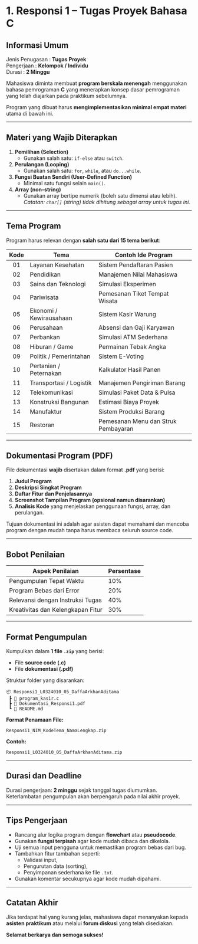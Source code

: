 # 1. Responsi 1 – Tugas Proyek Bahasa C

## Informasi Umum

Jenis Penugasan : **Tugas Proyek**  
Pengerjaan : **Kelompok / Individu**  
Durasi : **2 Minggu**

Mahasiswa diminta membuat **program berskala menengah** menggunakan bahasa pemrograman **C** yang menerapkan konsep dasar pemrograman yang telah diajarkan pada praktikum sebelumnya.

Program yang dibuat harus **mengimplementasikan minimal empat materi** utama di bawah ini.

---

## Materi yang Wajib Diterapkan

1. **Pemilihan (Selection)**  
   - Gunakan salah satu: `if-else` atau `switch`.
2. **Perulangan (Looping)**  
   - Gunakan salah satu: `for`, `while`, atau `do...while`.
3. **Fungsi Buatan Sendiri (User-Defined Function)**  
   - Minimal satu fungsi selain `main()`.
4. **Array (non-string)**  
   - Gunakan array bertipe numerik (boleh satu dimensi atau lebih).  
     *Catatan: `char[]` (string) tidak dihitung sebagai array untuk tugas ini.*

---

## Tema Program

Program harus relevan dengan **salah satu dari 15 tema berikut**:

| Kode | Tema | Contoh Ide Program |
|:----:|------|--------------------|
| 01 | Layanan Kesehatan | Sistem Pendaftaran Pasien |
| 02 | Pendidikan | Manajemen Nilai Mahasiswa |
| 03 | Sains dan Teknologi | Simulasi Eksperimen |
| 04 | Pariwisata | Pemesanan Tiket Tempat Wisata |
| 05 | Ekonomi / Kewirausahaan | Sistem Kasir Warung |
| 06 | Perusahaan | Absensi dan Gaji Karyawan |
| 07 | Perbankan | Simulasi ATM Sederhana |
| 08 | Hiburan / Game | Permainan Tebak Angka |
| 09 | Politik / Pemerintahan | Sistem E-Voting |
| 10 | Pertanian / Peternakan | Kalkulator Hasil Panen |
| 11 | Transportasi / Logistik | Manajemen Pengiriman Barang |
| 12 | Telekomunikasi | Simulasi Paket Data & Pulsa |
| 13 | Konstruksi Bangunan | Estimasi Biaya Proyek |
| 14 | Manufaktur | Sistem Produksi Barang |
| 15 | Restoran | Pemesanan Menu dan Struk Pembayaran |

---

## Dokumentasi Program (PDF)

File dokumentasi **wajib** disertakan dalam format **.pdf** yang berisi:

1. **Judul Program**
2. **Deskripsi Singkat Program**
3. **Daftar Fitur dan Penjelasannya**
4. **Screenshot Tampilan Program (opsional namun disarankan)**
5. **Analisis Kode** yang menjelaskan penggunaan fungsi, array, dan perulangan.

Tujuan dokumentasi ini adalah agar asisten dapat memahami dan mencoba program dengan mudah tanpa harus membaca seluruh source code.

---

## Bobot Penilaian

| Aspek Penilaian | Persentase |
|-----------------|-------------|
| Pengumpulan Tepat Waktu | 10% |
| Program Bebas dari Error | 20% |
| Relevansi dengan Instruksi Tugas | 40% |
| Kreativitas dan Kelengkapan Fitur | 30% |

---

## Format Pengumpulan

Kumpulkan dalam **1 file `.zip`** yang berisi:

- File **source code (.c)**
- File **dokumentasi (.pdf)**

Struktur folder yang disarankan:

```
📦 Responsi1_L0324010_05_DaffaArkhanAditama
 ┣ 📜 program_kasir.c
 ┣ 📄 Dokumentasi_Responsi1.pdf
 ┗ 📜 README.md
```

**Format Penamaan File:**
```
Responsi1_NIM_KodeTema_NamaLengkap.zip
```
**Contoh:**
```
Responsi1_L0324010_05_DaffaArkhanAditama.zip
```

---

## Durasi dan Deadline

Durasi pengerjaan: **2 minggu** sejak tanggal tugas diumumkan.  
Keterlambatan pengumpulan akan berpengaruh pada nilai akhir proyek.

---

## Tips Pengerjaan

- Rancang alur logika program dengan **flowchart** atau **pseudocode**.  
- Gunakan **fungsi terpisah** agar kode mudah dibaca dan dikelola.  
- Uji semua input pengguna untuk memastikan program bebas dari bug.  
- Tambahkan fitur tambahan seperti:
  - Validasi input,
  - Pengurutan data (sorting),
  - Penyimpanan sederhana ke file `.txt`.
- Gunakan komentar secukupnya agar kode mudah dipahami.

---

## Catatan Akhir

Jika terdapat hal yang kurang jelas, mahasiswa dapat menanyakan kepada **asisten praktikum** atau melalui **forum diskusi** yang telah disediakan.

**Selamat berkarya dan semoga sukses!**
